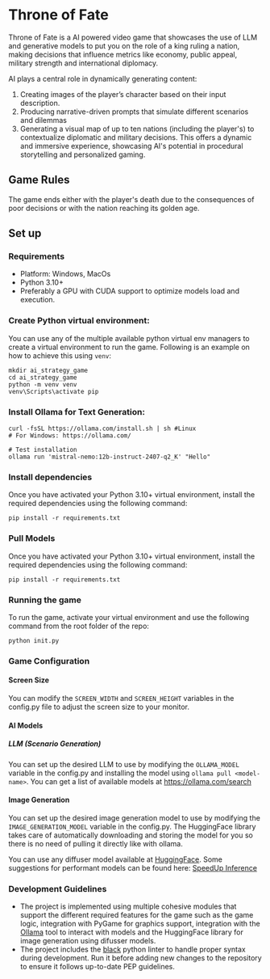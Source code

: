 # Throne of Fate

Throne of Fate is a AI powered video game that showcases the use of LLM and generative models to put you on the role of a king ruling a nation, making decisions that influence metrics like economy, public appeal, military strength and international diplomacy.

AI plays a central role in dynamically generating content:

1. Creating images of the player’s character based on their input description.
2. Producing narrative-driven prompts that simulate different scenarios and dilemmas
3. Generating a visual map of up to ten nations (including the player's) to contextualize diplomatic and military decisions. This offers a dynamic and immersive experience, showcasing AI's potential in procedural storytelling and personalized gaming.

## Game Rules

The game ends either with the player's death due to the consequences of poor decisions or with the nation reaching its golden age.

## Set up

### Requirements

- Platform: Windows, MacOs
- Python 3.10+
- Preferably a GPU with CUDA support to optimize models load and execution.

### Create Python virtual environment:

You can use any of the multiple available python virtual env managers to create a virtual environment to run the game. Following is an example on how to achieve this using `venv`:

```
mkdir ai_strategy_game
cd ai_strategy_game
python -m venv venv
venv\Scripts\activate pip
```

### Install Ollama for Text Generation:

```
curl -fsSL https://ollama.com/install.sh | sh #Linux
# For Windows: https://ollama.com/

# Test installation
ollama run 'mistral-nemo:12b-instruct-2407-q2_K' "Hello"
```

### Install dependencies

Once you have activated your Python 3.10+ virtual environment, install the required dependencies using the following command:

`pip install -r requirements.txt`

### Pull Models

Once you have activated your Python 3.10+ virtual environment, install the required dependencies using the following command:

`pip install -r requirements.txt`

### Running the game

To run the game, activate your virtual environment and use the following command from the root folder of the repo:

`python init.py`

### Game Configuration

#### Screen Size

You can modify the `SCREEN_WIDTH` and `SCREEN_HEIGHT` variables in the config.py file to adjust the screen size to your monitor.

#### AI Models

##### LLM (Scenario Generation)

You can set up the desired LLM to use by modifying the `OLLAMA_MODEL` variable in the config.py and installing the model using `ollama pull <model-name>`. You can get a list of available models at https://ollama.com/search

#### Image Generation

You can set up the desired image generation model to use by modifying the `IMAGE_GENERATION_MODEL` variable in the config.py. The HuggingFace library takes care of automatically downloading and storing the model for you so there is no need of pulling it directly like with ollama.

You can use any diffuser model available at [HuggingFace](https://huggingface.co/). Some suggestions for performant models can be found here: [SpeedUp Inference](https://huggingface.co/docs/diffusers/optimization/fp16)

### Development Guidelines

- The project is implemented using multiple cohesive modules that support the different required features for the game such as the game logic, integration with PyGame for graphics support, integration with the [Ollama](https://github.com/ollama/ollama) tool to interact with models and the HuggingFace library for image generation using difusser models.
- The project includes the [black](https://github.com/psf/black) python linter to handle proper syntax during development. Run it before adding new changes to the repository to ensure it follows up-to-date PEP guidelines.
